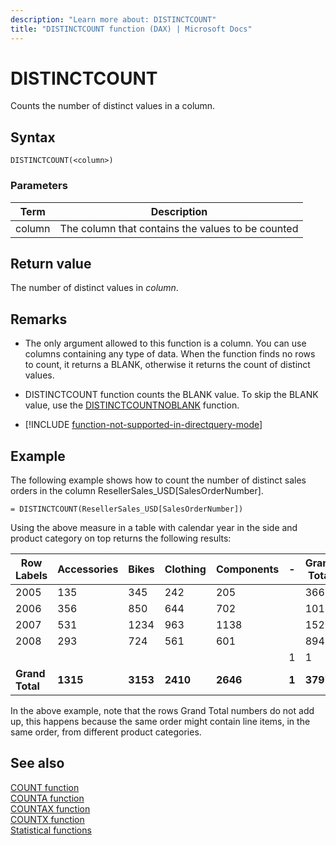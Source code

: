 ```yaml
---
description: "Learn more about: DISTINCTCOUNT"
title: "DISTINCTCOUNT function (DAX) | Microsoft Docs"
---
```

# DISTINCTCOUNT

Counts the number of distinct values in a column.  
  
## Syntax  
  
```dax
DISTINCTCOUNT(<column>)  
```
  
### Parameters  

|Term  |Description|  
|---------|---------|
|column     | The column that contains the values to be counted |

## Return value

The number of distinct values in *column*.  
  
## Remarks

- The only argument allowed to this function is a column. You can use columns containing any type of data. When the function finds no rows to count, it returns a BLANK, otherwise it returns the count of distinct values.  

- DISTINCTCOUNT function counts the BLANK value. To skip the BLANK value, use the [DISTINCTCOUNTNOBLANK](distinctcountnoblank-function-dax.md) function.

- [!INCLUDE [function-not-supported-in-directquery-mode](includes/function-not-supported-in-directquery-mode.md)]

## Example

The following example shows how to count the number of distinct sales orders in the column ResellerSales_USD[SalesOrderNumber].  
  
```dax
= DISTINCTCOUNT(ResellerSales_USD[SalesOrderNumber])  
```

Using the above measure in a table with calendar year in the side and product category on top returns the following results:  
  
|Row Labels|Accessories|Bikes|Clothing|Components|-|Grand Total|
|-----|-----|-----|-----|-----|-----|-----|  
|2005|135|345|242|205||366|  
|2006|356|850|644|702||1015|  
|2007|531|1234|963|1138||1521|  
|2008|293|724|561|601||894|  
||||||1|1|  
|**Grand Total**|**1315**|**3153**|**2410**|**2646**|**1**|**3797**|  
  
In the above example, note that the rows Grand Total numbers do not add up, this happens because the same order might contain line items, in the same order, from different product categories.  
  
## See also

[COUNT function](count-function-dax.md)  
[COUNTA function](counta-function-dax.md)  
[COUNTAX function](countax-function-dax.md)  
[COUNTX function](countx-function-dax.md)  
[Statistical functions](statistical-functions-dax.md)  
